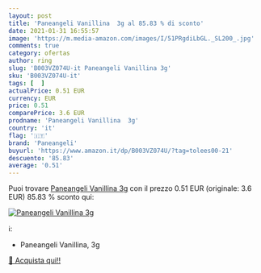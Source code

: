 ```yaml
---
layout: post
title: 'Paneangeli Vanillina  3g al 85.83 % di sconto'
date: 2021-01-31 16:55:57
image: 'https://m.media-amazon.com/images/I/51PRgdiLbGL._SL200_.jpg'
comments: true
category: ofertas
author: ring
slug: 'B003VZ074U-it Paneangeli Vanillina 3g'
sku: 'B003VZ074U-it'
tags: [  ]
actualPrice: 0.51 EUR
currency: EUR
price: 0.51
comparePrice: 3.6 EUR
prodname: 'Paneangeli Vanillina  3g'
country: 'it'
flag: '🇮🇹'
brand: 'Paneangeli'
buyurl: 'https://www.amazon.it/dp/B003VZ074U/?tag=tolees00-21'
descuento: '85.83'
average: '0.51'
---
```


Puoi trovare [Paneangeli Vanillina  3g](https://www.amazon.it/dp/B003VZ074U/?tag=tolees00-21) con il prezzo 0.51 EUR (originale: 3.6 EUR) 85.83 % sconto qui:

[![Paneangeli Vanillina  3g](https://m.media-amazon.com/images/I/51PRgdiLbGL._SL200_.jpg)](https://www.amazon.it/dp/B003VZ074U/?tag=tolees00-21)

ℹ️:

- Paneangeli Vanillina, 3g

[🛒 Acquista qui!!](https://www.amazon.it/dp/B003VZ074U/?tag=tolees00-21)
